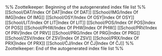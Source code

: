 %% Zoottelkeeper: Beginning of the autogenerated index file list  %%
[[School/DAT/Index Of DAT|Index Of DAT]]
[[School/IMG/Index Of IMG|Index Of IMG]]
[[School/OSY/Index Of OSY|Index Of OSY]]
[[School/LIT/Index Of LIT|Index Of LIT]]
[[School/POS/Index Of POS|Index Of POS]]
[[School/PHW/Index Of PHW|Index Of PHW]]
[[School/PRV/Index Of PRV|Index Of PRV]]
[[School/PRG/Index Of PRG|Index Of PRG]]
[[School/ZSV/Index Of ZSV|Index Of ZSV]]
[[School/PRX/Index Of PRX|Index Of PRX]]
[[School/ČJ/Index Of ČJ|Index Of ČJ]]
%% Zoottelkeeper: End of the autogenerated index file list  %%
